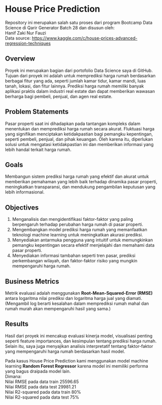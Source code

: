 # **House Price Prediction** <br>
Repository ini merupakan salah satu proses dari program Bootcamp Data Science di Qarir Generator Batch 28 dan disusun oleh: <br>
Hanif Zaki Nur Fauzi <br>
Data source: https://www.kaggle.com/c/house-prices-advanced-regression-techniques

## **Overview** <br>
Proyek ini merupakan bagian dari portofolio Data Science saya di GitHub. Tujuan dari proyek ini adalah untuk memprediksi harga rumah berdasarkan berbagai fitur yang ada, seperti jumlah kamar tidur, kamar mandi, luas tanah, lokasi, dan fitur lainnya. Prediksi harga rumah memiliki banyak aplikasi praktis dalam industri real estate dan dapat memberikan wawasan berharga bagi pembeli, penjual, dan agen real estate.

## **Problem Statements** <br>
Pasar properti saat ini dihadapkan pada tantangan kompleks dalam menentukan dan memprediksi harga rumah secara akurat. Fluktuasi harga yang signifikan menciptakan ketidakpastian bagi pemangku kepentingan, seperti pembeli, penjual, dan pihak keuangan. Oleh karena itu, diperlukan solusi untuk mengatasi ketidakpastian ini dan memberikan informasi yang lebih handal terkait harga rumah.

## **Goals** <br>
Membangun sistem prediksi harga rumah yang efektif dan akurat untuk memberikan pemahaman yang lebih baik terhadap dinamika pasar properti, meningkatkan transparansi, dan mendukung pengambilan keputusan yang lebih informasional.

## **Objectives** <br>
1. Menganalisis dan mengidentifikasi faktor-faktor yang paling berpengaruh terhadap perubahan harga rumah di pasar properti.
2. Mengembangkan model prediksi harga rumah yang memanfaatkan teknologi machine learning untuk meningkatkan akurasi prediksi.
3. Menyediakan antarmuka pengguna yang intuitif untuk memungkinkan pemangku kepentingan secara efektif menjelajahi dan memahami data pasar properti.
4. Menyediakan informasi tambahan seperti tren pasar, prediksi perkembangan wilayah, dan faktor-faktor risiko yang mungkin mempengaruhi harga rumah.

## **Business Metrics** <br>
Metrik evaluasi adalah menggunakan **Root-Mean-Squared-Error (RMSE)**  antara logaritma nilai prediksi dan logaritma harga jual yang diamati. (Mengambil log berarti kesalahan dalam memprediksi rumah mahal dan rumah murah akan mempengaruhi hasil yang sama.)

## **Results** <br>
Hasil dari proyek ini mencakup evaluasi kinerja model, visualisasi penting seperti feature importances, dan kesimpulan tentang prediksi harga rumah. Selain itu, saya juga menyajikan analisis interpretatif tentang faktor-faktor yang mempengaruhi harga rumah berdasarkan hasil model.

Pada kasus House Price Prediction kami menggunakan model machine learning **Random Forest Regressor** karena model ini memiliki performa yang bagus draipada model lain.<br>
Dimana: <br>
Nilai RMSE pada data train 25596.65 <br>
Nilai RMSE pada data test 29981.21 <br>
Nilai R2-squared pada data train 80% <br>
Nilai R2-squared pada data test 75% <br>


